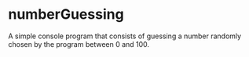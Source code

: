 # numberGuessing
A simple console program that consists of guessing a number randomly chosen by the program between 0 and 100.
